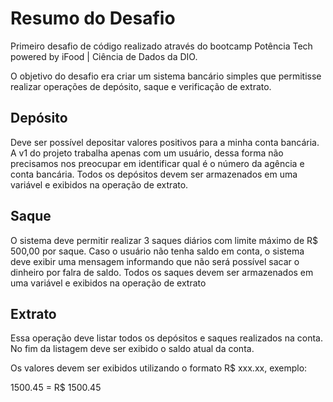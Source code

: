 # Resumo do Desafio

Primeiro desafio de código realizado através do bootcamp Potência Tech powered by iFood | Ciência de Dados da DIO.

O objetivo do desafio era criar um sistema bancário simples que permitisse realizar operações de depósito, saque e verificação de extrato.

## Depósito

Deve ser possível depositar valores positivos para a minha conta bancária. A v1 do projeto trabalha apenas com um usuário, dessa forma não precisamos nos preocupar em identificar qual é o número da agência e conta bancária. Todos os depósitos devem ser armazenados em uma variável e exibidos na operação de extrato.

## Saque

O sistema deve permitir realizar 3 saques diários com limite máximo de R$ 500,00 por saque. Caso o usuário não tenha saldo em conta, o sistema deve exibir uma mensagem informando que não será possível sacar o dinheiro por falra de saldo. Todos os saques devem ser armazenados em uma variável e exibidos na operação de extrato

## Extrato

Essa operação deve listar todos os depósitos e saques realizados na conta. No fim da listagem deve ser exibido o saldo atual da conta.

Os valores devem ser exibidos utilizando o formato R$ xxx.xx, exemplo:

1500.45 = R$ 1500.45
